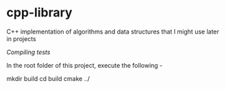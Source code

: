 # cpp-library
C++ implementation of algorithms and data structures that I might use later in projects

*Compiling tests*

In the root folder of this project, execute the following - 

mkdir build
cd build
cmake ../
 


